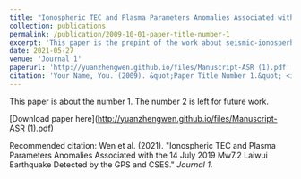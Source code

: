 ```yaml
---
title: "Ionospheric TEC and Plasma Parameters Anomalies Associated with the 14 July 2019 Mw7.2 Laiwui Earthquake Detected by the GPS and CSES"
collection: publications
permalink: /publication/2009-10-01-paper-title-number-1
excerpt: 'This paper is the prepint of the work about seismic-ionosperhic anomalies, the manusript is currently under review at Adavences in Space Research.'
date: 2021-05-27
venue: 'Journal 1'
paperurl: 'http://yuanzhengwen.github.io/files/Manuscript-ASR (1).pdf'
citation: 'Your Name, You. (2009). &quot;Paper Title Number 1.&quot; <i>Journal 1</i>. 1(1).'
---
```

This paper is about the number 1. The number 2 is left for future work.

[Download paper here](http://yuanzhengwen.github.io/files/Manuscript-ASR (1).pdf)

Recommended citation: Wen et al. (2021). "Ionospheric TEC and Plasma Parameters Anomalies Associated with the 14 July 2019 Mw7.2 Laiwui Earthquake Detected by the GPS and CSES." <i>Journal 1</i>.
